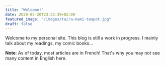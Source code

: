 ```yaml
---
title: "Welcome!"
date: 2020-05-20T23:33:39+02:00
featured_image: "/images/taira-nami-teapot.jpg"
draft: false
---
```


Welcome to my personal site. This blog is still a work in progress. I mainly talk
about my readings, my comic books…

**Note**: As of today, most articles are in French! That's why you may not see many content in
English here.
